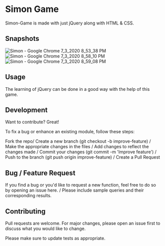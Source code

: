 # Simon Game
Simon-Game is made with just jQuery along with HTML & CSS.

## Snapshots
![Simon - Google Chrome 7_3_2020 8_53_38 PM](https://user-images.githubusercontent.com/56764533/86482906-7d09c300-bd70-11ea-89f4-aef93ac8eef8.png)
![Simon - Google Chrome 7_3_2020 8_58_10 PM](https://user-images.githubusercontent.com/56764533/86482911-8004b380-bd70-11ea-8f63-db21ceee3e74.png)
![Simon - Google Chrome 7_3_2020 8_59_08 PM](https://user-images.githubusercontent.com/56764533/86482917-82670d80-bd70-11ea-81f3-037132bfbc96.png)

## Usage
The learning of jQuery can be done in a good way with the help of this game.

## Development
Want to contribute? Great!

To fix a bug or enhance an existing module, follow these steps:

Fork the repo/
Create a new branch (git checkout -b improve-feature) /
Make the appropriate changes in the files /
Add changes to reflect the changes made /
Commit your changes (git commit -m 'Improve feature') /
Push to the branch (git push origin improve-feature) /
Create a Pull Request

## Bug / Feature Request
If you find a bug or you'd like to request a new function, feel free to do so by opening an issue here. /
Please include sample queries and their corresponding results.

## Contributing
Pull requests are welcome. For major changes, please open an issue first to discuss what you would like to change.

Please make sure to update tests as appropriate.

